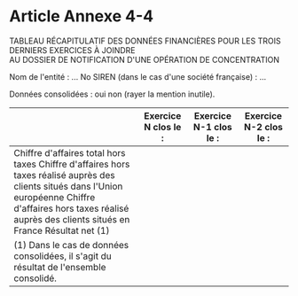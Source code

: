 # Article Annexe 4-4

TABLEAU RÉCAPITULATIF DES DONNÉES FINANCIÈRES POUR LES TROIS DERNIERS EXERCICES À JOINDRE\
AU DOSSIER DE NOTIFICATION D'UNE OPÉRATION DE CONCENTRATION

Nom de l'entité : ... No SIREN (dans le cas d'une société française) : ...

Données consolidées : oui non (rayer la mention inutile).

|  | Exercice N clos le : | Exercice N-1 clos le : | Exercice N-2 clos le : |
| --- | --- | --- | --- |
| Chiffre d'affaires total hors taxes Chiffre d'affaires hors taxes réalisé auprès des clients situés dans l'Union européenne Chiffre d'affaires hors taxes réalisé auprès des clients situés en France Résultat net (1) |  |  |  |
| (1) Dans le cas de données consolidées, il s'agit du résultat de l'ensemble consolidé. | | | |
